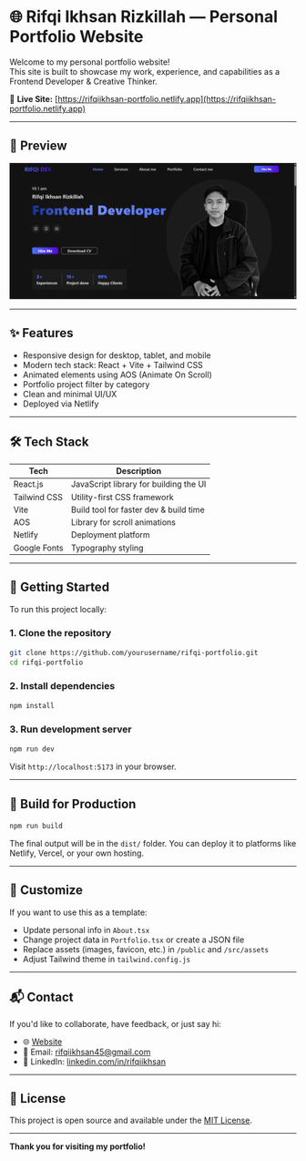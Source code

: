 # 🌐 Rifqi Ikhsan Rizkillah — Personal Portfolio Website

Welcome to my personal portfolio website!  
This site is built to showcase my work, experience, and capabilities as a Frontend Developer & Creative Thinker.

🔗 **Live Site:** [https://rifqiikhsan-portfolio.netlify.app](https://rifqiikhsan-portfolio.netlify.app)

---

## 📸 Preview

![Website Preview](./public/assets/images/preview.png)

---

## ✨ Features

- Responsive design for desktop, tablet, and mobile
- Modern tech stack: React + Vite + Tailwind CSS
- Animated elements using AOS (Animate On Scroll)
- Portfolio project filter by category
- Clean and minimal UI/UX
- Deployed via Netlify

---

## 🛠️ Tech Stack

| Tech         | Description                            |
| ------------ | -------------------------------------- |
| React.js     | JavaScript library for building the UI |
| Tailwind CSS | Utility-first CSS framework            |
| Vite         | Build tool for faster dev & build time |
| AOS          | Library for scroll animations          |
| Netlify      | Deployment platform                    |
| Google Fonts | Typography styling                     |

---

## 🚀 Getting Started

To run this project locally:

### 1. Clone the repository

```bash
git clone https://github.com/yourusername/rifqi-portfolio.git
cd rifqi-portfolio
```

### 2. Install dependencies

```bash
npm install
```

### 3. Run development server

```bash
npm run dev
```

Visit `http://localhost:5173` in your browser.

---

## 🔧 Build for Production

```bash
npm run build
```

The final output will be in the `dist/` folder. You can deploy it to platforms like Netlify, Vercel, or your own hosting.

---

## 📌 Customize

If you want to use this as a template:

- Update personal info in `About.tsx`
- Change project data in `Portfolio.tsx` or create a JSON file
- Replace assets (images, favicon, etc.) in `/public` and `/src/assets`
- Adjust Tailwind theme in `tailwind.config.js`

---

## 📬 Contact

If you'd like to collaborate, have feedback, or just say hi:

- 🌐 [Website](https://rifqiikhsan-portfolio.netlify.app)
- 📧 Email: rifqiikhsan45@gmail.com
- 💼 LinkedIn: [linkedin.com/in/rifqiikhsan](https://linkedin.com/in/rifqiikhsan)

---

## 📝 License

This project is open source and available under the [MIT License](LICENSE).

---

**Thank you for visiting my portfolio!**
